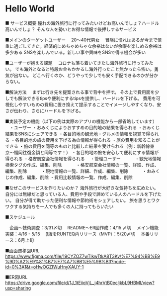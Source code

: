 # Hello World
■ サービス概要
  憧れの海外旅行に行ってみたいけどお高いんでしょ？ハードル高いんでしょ？
  そんな人を勢いとお得な情報で後押しするサービス

■メインのターゲットユーザー
　20〜40代男女
　冒険に憧れはあるが今まで慎重に過ごしてきた。経済的にめちゃめちゃな余裕はないが余暇を楽しめる余裕は多少ある
  SNSを楽しんでいる。新しい事や興味をSNSで得る機会が多い

■ユーザーが抱える課題
　コロナも落ち着いてきたし海外旅行に行ってみたい。
  でも海外となると特段お金もかかるし海外行ったこと無かったら怖い。勇気が出ない。
  どこへ行くのか、どうやって少しでも安く手配できるのかが分からない。

■解決方法
　まずは行き先を提案される事で背中を押す。
  その上で費用面を少しでも解決できるtipsや便利にするtipsを提供し、ハードルを下げる。
  費用を可視化しやすいものの費用に置き換えて提示することでイメージしやすくなり、安さが伝わり、さらにハードルを下げる。

■実装予定の機能（以下の例は実際のアプリの機能から一部省略しています）
　・ユーザー
    ・おみくじによりおすすめの目的地の結果を得られる
    ・おみくじ結果をSNSにシェアできる
    ・各目的地の観光地・グルメの情報を視覚で得られる
    ・各目的地の旅の費用を下げる為の情報が得られる
    ・旅の費用を知ることができる
    ・旅の費用を同等のものと比較した結果を受けられる（例：新幹線東京〜福岡往復金額と同等です！）
    ・各目的地の旅を安心して便利にする情報が得られる
    ・格安航空会社情報を得られる
　・管理ユーザー
　　　・観光地情報検索タグの作成、編集、削除
　　　・格安航空会社情報の一覧、詳細、作成、編集、削除
　　　・現地情報の一覧、詳細、作成、編集、削除
　　　・おみくじの作成、編集、削除
     ・費用比較情報の一覧、作成、編集、削除

■なぜこのサービスを作りたいのか？
  海外旅行が大好きな気持ちを広めたい。自分には無縁だと思っている人、費用や手段で諦めている人のハードルを下げたい。
  自分が得て助かった便利な情報や節約術をシェアしたい。
  旅を思うとワクワクする気持ちを一人でも多くの人に持ってもらいたい

■スケジュール

　企画〜技術調査：3/31〆切
　README〜ER図作成：4/15 〆切
　メイン機能実装：4/16 - 5/15
　β版をRUNTEQ内リリース（MVP）：5/20〆切
　本番リリース：6月上旬

■画面遷移図URL
https://www.figma.com/file/19CYZOZ7wTlkwTtkA8T3Kv/%E7%94%BB%E9%9D%A2%E9%81%B7%E7%A7%BB%E5%9B%B3?node-id=0%3A1&t=oHwOGZIWuHnyXAUY-1

■ER図URL
https://drive.google.com/file/d/1J_1tEiiqVjL_j4hrVtB0ecljkbL9HBMI/view?usp=sharing